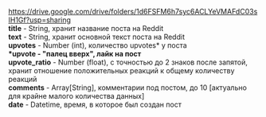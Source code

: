 https://drive.google.com/drive/folders/1d6FSFM6h7syc6ACLYeVMAFdC03sIH1Gf?usp=sharing  
**title** - String, хранит название поста на Reddit  
**text** - String, хранит основной текст поста на Reddit  
**upvotes** - Number (int), количество upvotes* у поста  
__*upvote - "палец вверх", лайк на пост__  
**upvote_ratio** - Number (float), с точностью до 2 знаков после запятой, хранит отношение положительных реакций к общему количеству реакций  
**comments** - Array[String], комментарии под постом, до 10 [актуально для крайне малого количества данных]  
**date** - Datetime, время, в которое был создан пост  
